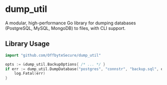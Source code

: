 # dump_util

A modular, high-performance Go library for dumping databases (PostgreSQL, MySQL, MongoDB) to files, with CLI support.

## Library Usage
```go
import "github.com/OffbyteSecure/dump_util"

opts := &dump_util.BackupOptions{ /* ... */ }
if err := dump_util.DumpDatabase("postgres", "connstr", "backup.sql", opts); err != nil {
    log.Fatal(err)
}
